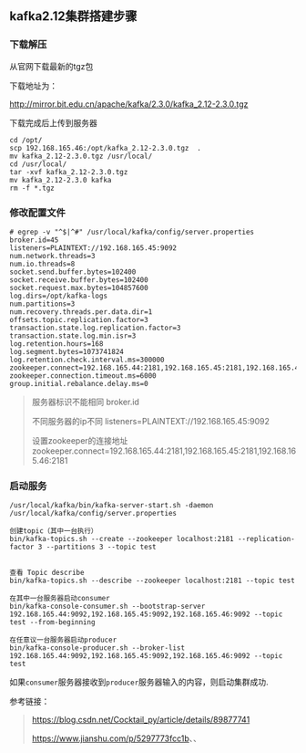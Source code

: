 ## kafka2.12集群搭建步骤

### 下载解压

从官网下载最新的tgz包

下载地址为：

http://mirror.bit.edu.cn/apache/kafka/2.3.0/kafka_2.12-2.3.0.tgz

下载完成后上传到服务器

```
cd /opt/
scp 192.168.165.46:/opt/kafka_2.12-2.3.0.tgz  .
mv kafka_2.12-2.3.0.tgz /usr/local/
cd /usr/local/
tar -xvf kafka_2.12-2.3.0.tgz 
mv kafka_2.12-2.3.0 kafka
rm -f *.tgz
```

### 修改配置文件

```
# egrep -v "^$|^#" /usr/local/kafka/config/server.properties 
broker.id=45
listeners=PLAINTEXT://192.168.165.45:9092
num.network.threads=3
num.io.threads=8
socket.send.buffer.bytes=102400
socket.receive.buffer.bytes=102400
socket.request.max.bytes=104857600
log.dirs=/opt/kafka-logs
num.partitions=3
num.recovery.threads.per.data.dir=1
offsets.topic.replication.factor=3
transaction.state.log.replication.factor=3
transaction.state.log.min.isr=3
log.retention.hours=168
log.segment.bytes=1073741824
log.retention.check.interval.ms=300000
zookeeper.connect=192.168.165.44:2181,192.168.165.45:2181,192.168.165.46:2181
zookeeper.connection.timeout.ms=6000
group.initial.rebalance.delay.ms=0
```

> 服务器标识不能相同 broker.id
>
> 不同服务器的ip不同 listeners=PLAINTEXT://192.168.165.45:9092
>
> 设置zookeeper的连接地址 zookeeper.connect=192.168.165.44:2181,192.168.165.45:2181,192.168.165.46:2181

### 启动服务

```
/usr/local/kafka/bin/kafka-server-start.sh -daemon /usr/local/kafka/config/server.properties

创建topic（其中一台执行）
bin/kafka-topics.sh --create --zookeeper localhost:2181 --replication-factor 3 --partitions 3 --topic test


查看 Topic describe
bin/kafka-topics.sh --describe --zookeeper localhost:2181 --topic test

在其中一台服务器启动consumer
bin/kafka-console-consumer.sh --bootstrap-server 192.168.165.44:9092,192.168.165.45:9092,192.168.165.46:9092 --topic test --from-beginning

在任意议一台服务器启动producer
bin/kafka-console-producer.sh --broker-list 192.168.165.44:9092,192.168.165.45:9092,192.168.165.46:9092 --topic test
```

如果`consumer`服务器接收到`producer`服务器输入的内容，则启动集群成功.

参考链接：

> <https://blog.csdn.net/Cocktail_py/article/details/89877741>
>
> <https://www.jianshu.com/p/5297773fcc1b>、、